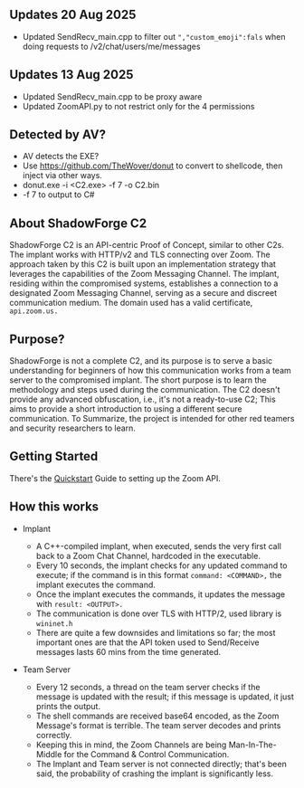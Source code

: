 ## Updates 20 Aug 2025
- Updated SendRecv_main.cpp to filter out `","custom_emoji":fals` when doing requests to /v2/chat/users/me/messages

## Updates 13 Aug 2025
- Updated SendRecv_main.cpp to be proxy aware
- Updated ZoomAPI.py to not restrict only for the 4 permissions

## Detected by AV?
- AV detects the EXE?
- Use https://github.com/TheWover/donut to convert to shellcode, then inject via other ways.
- donut.exe -i <C2.exe> -f 7 -o C2.bin
- -f 7 to output to C#

## About ShadowForge C2
ShadowForge C2 is an API-centric Proof of Concept, similar to other C2s. The implant works with HTTP/v2 and TLS connecting over Zoom. The approach taken by this C2 is built upon an implementation strategy that leverages the capabilities of the Zoom Messaging Channel. The implant, residing within the compromised systems, establishes a connection to a designated Zoom Messaging Channel, serving as a secure and discreet communication medium. The domain used has a valid certificate, `api.zoom.us.` 

## Purpose?
ShadowForge is not a complete C2, and its purpose is to serve a basic understanding for beginners of how this communication works from a team server to the compromised implant. The short purpose is to learn the methodology and steps used during the communication. The C2 doesn't provide any advanced obfuscation, i.e., it's not a ready-to-use C2; This aims to provide a short introduction to using a different secure communication. To Summarize, the project is intended for other red teamers and security researchers to learn.

## Getting Started
There's the [Quickstart](https://github.com/0xEr3bus/ShadowForgeC2/wiki/) Guide to setting up the Zoom API.

## How this works
* Implant
    * A C++-compiled implant, when executed, sends the very first call back to a Zoom Chat Channel, hardcoded in the executable.
    * Every 10 seconds, the implant checks for any updated command to execute; if the command is in this format `command: <COMMAND>,` the implant executes the command.
    * Once the implant executes the commands, it updates the message with `result: <OUTPUT>.`
    * The communication is done over TLS with HTTP/2, used library is `wininet.h`
    * There are quite a few downsides and limitations so far; the most important ones are that the API token used to Send/Receive messages lasts 60 mins from the time generated.  

* Team Server
    * Every 12 seconds, a thread on the team server checks if the message is updated with the result; if this message is updated, it just prints the output.
    * The shell commands are received base64 encoded, as the Zoom Message's format is terrible. The team server decodes and prints correctly.
    * Keeping this in mind, the Zoom Channels are being Man-In-The-Middle for the Command & Control Communication.
    * The Implant and Team server is not connected directly; that's been said, the probability of crashing the implant is significantly less.
